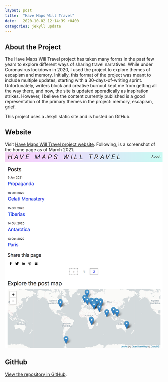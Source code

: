 ```yaml
---
layout: post
title:  "Have Maps Will Travel"
date:   2020-10-02 12:14:39 +0400
categories: jekyll update
---
```

## About the Project
The Have Maps Will Travel project has taken many forms in the past few years to explore different ways of sharing travel narratives. While under Coronavirus lockdown in 2020, I used the project to explore themes of escapism and memory. Initially, this format of the project was meant to include multiple updates, starting with a 30-days-of-writing sprint. Unfortunately, writers block and creative burnout kept me from getting all the way there, and now, the site is updated sporadically as inspiration strikes. However, I believe the content currently published is a good representation of the primary themes in the project: memory, escapism, grief.

This project uses a Jekyll static site and is hosted on GitHub.

## Website
Visit <a href="https://havemapswill.travel">Have Maps Will Travel project website</a>. Following, is a screenshot of the home page as of March 2021.
![Screenshot of the Home page for Have Maps Will Travel showing the posts on the first page and the posts map](/img/havemaps.png)

## GitHub
<a href="https://github.com/havemaps/havemaps.github.io">View the repository in GitHub</a>.
